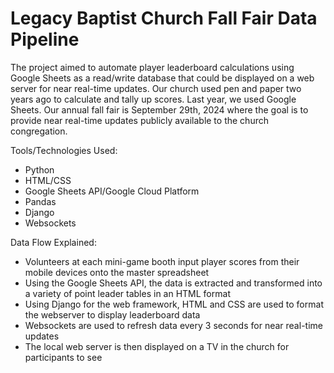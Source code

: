 # Legacy Baptist Church Fall Fair Data Pipeline

The project aimed to automate player leaderboard calculations using Google Sheets as a read/write database that could be displayed on a web server for near real-time updates. Our church used pen and paper two years ago to calculate and tally up scores. Last year, we used Google Sheets. Our annual fall fair is September 29th, 2024 where the goal is to provide near real-time updates publicly available to the church congregation. 

Tools/Technologies Used:
- Python
- HTML/CSS
- Google Sheets API/Google Cloud Platform
- Pandas
- Django
- Websockets

Data Flow Explained:
- Volunteers at each mini-game booth input player scores from their mobile devices onto the master spreadsheet
- Using the Google Sheets API, the data is extracted and transformed into a variety of point leader tables in an HTML format
- Using Django for the web framework, HTML and CSS are used to format the webserver to display leaderboard data
- Websockets are used to refresh data every 3 seconds for near real-time updates
- The local web server is then displayed on a TV in the church for participants to see
